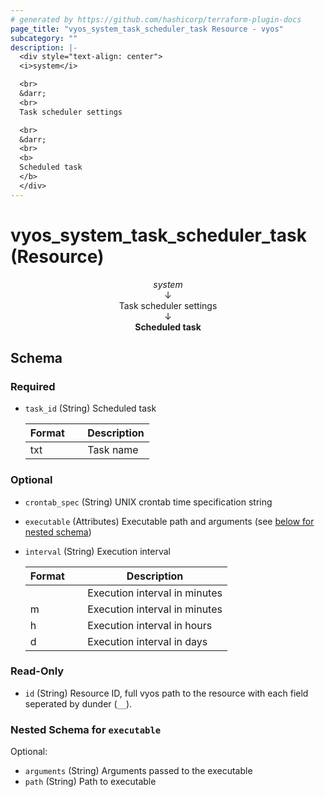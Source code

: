 ```yaml
---
# generated by https://github.com/hashicorp/terraform-plugin-docs
page_title: "vyos_system_task_scheduler_task Resource - vyos"
subcategory: ""
description: |-
  <div style="text-align: center">
  <i>system</i>

  <br>
  &darr;
  <br>
  Task scheduler settings

  <br>
  &darr;
  <br>
  <b>
  Scheduled task
  </b>
  </div>
---
```


# vyos_system_task_scheduler_task (Resource)

<div style="text-align: center">
<i>system</i>

<br>
&darr;
<br>
Task scheduler settings

<br>
&darr;
<br>
<b>
Scheduled task
</b>
</div>



<!-- schema generated by tfplugindocs -->
## Schema

### Required

- `task_id` (String) Scheduled task

    |  Format &emsp; | Description  |
    |----------|---------------|
    |  txt  &emsp; |  Task name  |

### Optional

- `crontab_spec` (String) UNIX crontab time specification string
- `executable` (Attributes) Executable path and arguments (see [below for nested schema](#nestedatt--executable))
- `interval` (String) Execution interval

    |  Format &emsp; | Description  |
    |----------|---------------|
    |  <minutes>  &emsp; |  Execution interval in minutes  |
    |  <minutes>m  &emsp; |  Execution interval in minutes  |
    |  <hours>h  &emsp; |  Execution interval in hours  |
    |  <days>d  &emsp; |  Execution interval in days  |

### Read-Only

- `id` (String) Resource ID, full vyos path to the resource with each field seperated by dunder (`__`).

<a id="nestedatt--executable"></a>
### Nested Schema for `executable`

Optional:

- `arguments` (String) Arguments passed to the executable
- `path` (String) Path to executable
